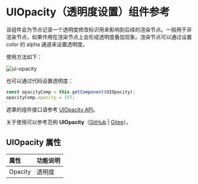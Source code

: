 # UIOpacity（透明度设置）组件参考

该组件会为节点记录一个透明度修改标识用来影响到后续的渲染节点。一般用于非渲染节点，如果作用在渲染节点上会形成透明度叠加现象。渲染节点可以通过设置 color 的 alpha 通道来设置透明度。

使用方法如下：

![ui-opacity](uiopacity/ui-opacity.png)

也可以通过代码设置透明度：

```ts
const opacityComp = this.getComponent(UIOpacity);
opacityComp.opacity = 157;
```

遮罩的组件接口请参考 [UIOpacity API](https://docs.cocos.com/creator/3.4/api/zh/#/docs/3.4/zh/ui/Class/UIOpacity)。

关于使用可以参考范例 **UIOpacity**（[GitHub](https://github.com/cocos-creator/test-cases-3d/tree/v3.4/assets/cases/ui/other/opacity) | [Gitee](https://gitee.com/mirrors_cocos-creator/test-cases-3d/tree/v3.4/assets/cases/ui/other/opacity)）。

## UIOpacity 属性

| 属性  |   功能说明           |
| :-------------- | :----------- |
| Opacity           | 透明度 |
